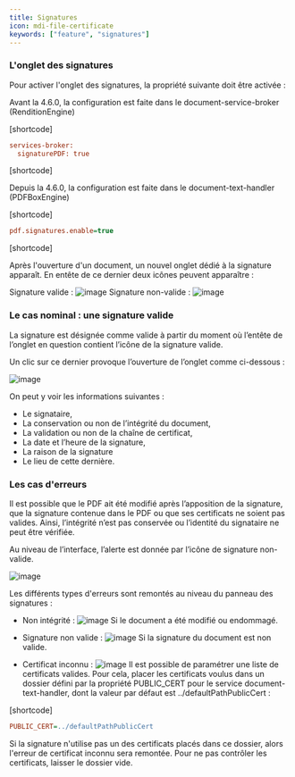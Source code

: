 ```yaml
---
title: Signatures
icon: mdi-file-certificate
keywords: ["feature", "signatures"]
---
```

### L'onglet des signatures


Pour activer l'onglet des signatures, la propriété suivante doit être activée : 

Avant la 4.6.0, la configuration est faite dans le document-service-broker (RenditionEngine)

[shortcode]

```cfg
services-broker:
  signaturePDF: true
```

[shortcode]

Depuis la 4.6.0, la configuration est faite dans le document-text-handler (PDFBoxEngine)

[shortcode]

```cfg
pdf.signatures.enable=true
```

[shortcode]


Après l'ouverture d'un document, un nouvel onglet dédié à la signature apparaît. En entête de ce dernier deux icônes peuvent apparaître :

Signature valide :
![image]([shortcode])
Signature non-valide :
![image]([shortcode])

### Le cas nominal : une signature valide

La signature est désignée comme valide à partir du moment où l’entête de l’onglet en question contient l’icône de la signature valide.

Un clic sur ce dernier provoque l’ouverture de l’onglet comme ci-dessous :

![image]([shortcode])

On peut y voir les informations suivantes :

- Le signataire,
- La conservation ou non de l’intégrité du document,
- La validation ou non de la chaîne de certificat,
- La date et l’heure de la signature,
- La raison de la signature 
- Le lieu de cette dernière.

### Les cas d'erreurs

Il est possible que le PDF ait été modifié après l’apposition de la signature, que la signature contenue dans le PDF ou que ses certificats ne soient pas valides. 
Ainsi, l’intégrité n’est pas conservée ou l’identité du signataire ne peut être vérifiée.

Au niveau de l’interface, l’alerte est donnée par l’icône de signature non-valide.

![image]([shortcode])

Les différents types d'erreurs sont remontés au niveau du panneau des signatures :

- Non intégrité : ![image]([shortcode])
Si le document a été modifié ou endommagé.

- Signature non valide : ![image]([shortcode])
Si la signature du document est non valide.

- Certificat inconnu : ![image]([shortcode])
Il est possible de paramétrer une liste de certificats valides.
  Pour cela, placer les certificats voulus dans un dossier défini par la propriété PUBLIC_CERT pour le service document-text-handler, dont la valeur par défaut est ../defaultPathPublicCert  :

[shortcode]

```cfg
PUBLIC_CERT=../defaultPathPublicCert
```

Si la signature n'utilise pas un des certificats placés dans ce dossier, alors l'erreur de certificat inconnu sera remontée.
Pour ne pas contrôler les certificats, laisser le dossier vide.